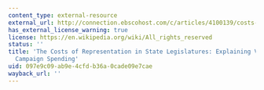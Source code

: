 ```yaml
---
content_type: external-resource
external_url: http://connection.ebscohost.com/c/articles/4100139/costs-representation-state-legislatures-explaining-variations-campaign-spending
has_external_license_warning: true
license: https://en.wikipedia.org/wiki/All_rights_reserved
status: ''
title: 'The Costs of Representation in State Legislatures: Explaining Variation in
  Campaign Spending'
uid: 097e9c09-ab9e-4cfd-b36a-0cade09e7cae
wayback_url: ''
---
```

